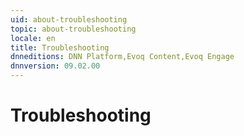 ```yaml
---
uid: about-troubleshooting
topic: about-troubleshooting
locale: en
title: Troubleshooting
dnneditions: DNN Platform,Evoq Content,Evoq Engage
dnnversion: 09.02.00
---
```


# Troubleshooting